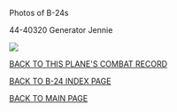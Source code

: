 
Photos of B-24s






 




44-40320 Generator Jennie  

![](44-40320.jpg)  
  

[BACK TO THIS PLANE'S COMBAT RECORD](ValorToVictory/b24s/44-40320.md)  

[BACK TO B-24 INDEX PAGE](ValorToVictory/000b24s.md)  

[BACK TO MAIN PAGE](ValorToVictory/index.html)


